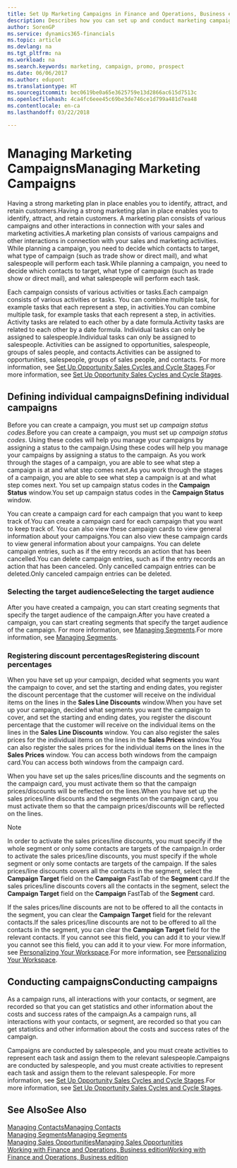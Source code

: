 ```yaml
---
title: Set Up Marketing Campaigns in Finance and Operations, Business edition| Microsoft Docs
description: Describes how you can set up and conduct marketing campaigns in Finance and Operations, Business edition to help you identify and attract prospects and retain customers.
author: SorenGP
ms.service: dynamics365-financials
ms.topic: article
ms.devlang: na
ms.tgt_pltfrm: na
ms.workload: na
ms.search.keywords: marketing, campaign, promo, prospect
ms.date: 06/06/2017
ms.author: edupont
ms.translationtype: HT
ms.sourcegitcommit: bec0619be0a65e3625759e13d2866ac615d7513c
ms.openlocfilehash: 4ca4fc6eee45c69be3de746ce1d799a481d7ea48
ms.contentlocale: en-ca
ms.lasthandoff: 03/22/2018

---
```

# <a name="managing-marketing-campaigns"></a><span data-ttu-id="3e1f0-103">Managing Marketing Campaigns</span><span class="sxs-lookup"><span data-stu-id="3e1f0-103">Managing Marketing Campaigns</span></span>
<span data-ttu-id="3e1f0-104">Having a strong marketing plan in place enables you to identify, attract, and retain customers.</span><span class="sxs-lookup"><span data-stu-id="3e1f0-104">Having a strong marketing plan in place enables you to identify, attract, and retain customers.</span></span> <span data-ttu-id="3e1f0-105">A marketing plan consists of various campaigns and other interactions in connection with your sales and marketing activities.</span><span class="sxs-lookup"><span data-stu-id="3e1f0-105">A marketing plan consists of various campaigns and other interactions in connection with your sales and marketing activities.</span></span> <span data-ttu-id="3e1f0-106">While planning a campaign, you need to decide which contacts to target, what type of campaign (such as trade show or direct mail), and what salespeople will perform each task.</span><span class="sxs-lookup"><span data-stu-id="3e1f0-106">While planning a campaign, you need to decide which contacts to target, what type of campaign (such as trade show or direct mail), and what salespeople will perform each task.</span></span>

<span data-ttu-id="3e1f0-107">Each campaign consists of various activities or tasks.</span><span class="sxs-lookup"><span data-stu-id="3e1f0-107">Each campaign consists of various activities or tasks.</span></span> <span data-ttu-id="3e1f0-108">You can combine multiple task, for example tasks that each represent a step, in activities.</span><span class="sxs-lookup"><span data-stu-id="3e1f0-108">You can combine multiple task, for example tasks that each represent a step, in activities.</span></span> <span data-ttu-id="3e1f0-109">Activity tasks are related to each other by a date formula.</span><span class="sxs-lookup"><span data-stu-id="3e1f0-109">Activity tasks are related to each other by a date formula.</span></span> <span data-ttu-id="3e1f0-110">Individual tasks can only be assigned to salespeople.</span><span class="sxs-lookup"><span data-stu-id="3e1f0-110">Individual tasks can only be assigned to salespeople.</span></span> <span data-ttu-id="3e1f0-111">Activities can be assigned to opportunities, salespeople, groups of sales people, and contacts.</span><span class="sxs-lookup"><span data-stu-id="3e1f0-111">Activities can be assigned to opportunities, salespeople, groups of sales people, and contacts.</span></span> <span data-ttu-id="3e1f0-112">For more information, see [Set Up Opportunity Sales Cycles and Cycle Stages](marketing-how-setup-opportunity-sales-cycles-stages.md).</span><span class="sxs-lookup"><span data-stu-id="3e1f0-112">For more information, see [Set Up Opportunity Sales Cycles and Cycle Stages](marketing-how-setup-opportunity-sales-cycles-stages.md).</span></span>

## <a name="defining-individual-campaigns"></a><span data-ttu-id="3e1f0-113">Defining individual campaigns</span><span class="sxs-lookup"><span data-stu-id="3e1f0-113">Defining individual campaigns</span></span>
<span data-ttu-id="3e1f0-114">Before you can create a campaign, you must set up *campaign status codes*.</span><span class="sxs-lookup"><span data-stu-id="3e1f0-114">Before you can create a campaign, you must set up *campaign status codes*.</span></span> <span data-ttu-id="3e1f0-115">Using these codes will help you manage your campaigns by assigning a status to the campaign.</span><span class="sxs-lookup"><span data-stu-id="3e1f0-115">Using these codes will help you manage your campaigns by assigning a status to the campaign.</span></span> <span data-ttu-id="3e1f0-116">As you work through the stages of a campaign, you are able to see what step a campaign is at and what step comes next.</span><span class="sxs-lookup"><span data-stu-id="3e1f0-116">As you work through the stages of a campaign, you are able to see what step a campaign is at and what step comes next.</span></span> <span data-ttu-id="3e1f0-117">You set up campaign status codes in the **Campaign Status** window.</span><span class="sxs-lookup"><span data-stu-id="3e1f0-117">You set up campaign status codes in the **Campaign Status** window.</span></span>

<span data-ttu-id="3e1f0-118">You can create a campaign card for each campaign that you want to keep track of.</span><span class="sxs-lookup"><span data-stu-id="3e1f0-118">You can create a campaign card for each campaign that you want to keep track of.</span></span> <span data-ttu-id="3e1f0-119">You can also view these campaign cards to view general information about your campaigns.</span><span class="sxs-lookup"><span data-stu-id="3e1f0-119">You can also view these campaign cards to view general information about your campaigns.</span></span>
<span data-ttu-id="3e1f0-120">You can delete campaign entries, such as if the entry records an action that has been cancelled.</span><span class="sxs-lookup"><span data-stu-id="3e1f0-120">You can delete campaign entries, such as if the entry records an action that has been canceled.</span></span> <span data-ttu-id="3e1f0-121">Only cancelled campaign entries can be deleted.</span><span class="sxs-lookup"><span data-stu-id="3e1f0-121">Only canceled campaign entries can be deleted.</span></span>

### <a name="selecting-the-target-audience"></a><span data-ttu-id="3e1f0-122">Selecting the target audience</span><span class="sxs-lookup"><span data-stu-id="3e1f0-122">Selecting the target audience</span></span>
<span data-ttu-id="3e1f0-123">After you have created a campaign, you can start creating segments that specify the target audience of the campaign.</span><span class="sxs-lookup"><span data-stu-id="3e1f0-123">After you have created a campaign, you can start creating segments that specify the target audience of the campaign.</span></span> <span data-ttu-id="3e1f0-124">For more information, see [Managing Segments](marketing-segments.md).</span><span class="sxs-lookup"><span data-stu-id="3e1f0-124">For more information, see [Managing Segments](marketing-segments.md).</span></span>

### <a name="registering-discount-percentages"></a><span data-ttu-id="3e1f0-125">Registering discount percentages</span><span class="sxs-lookup"><span data-stu-id="3e1f0-125">Registering discount percentages</span></span>
<span data-ttu-id="3e1f0-126">When you have set up your campaign, decided what segments you want the campaign to cover, and set the starting and ending dates, you register the discount percentage that the customer will receive on the individual items on the lines in the **Sales Line Discounts** window.</span><span class="sxs-lookup"><span data-stu-id="3e1f0-126">When you have set up your campaign, decided what segments you want the campaign to cover, and set the starting and ending dates, you register the discount percentage that the customer will receive on the individual items on the lines in the **Sales Line Discounts** window.</span></span> <span data-ttu-id="3e1f0-127">You can also register the sales prices for the individual items on the lines in the **Sales Prices** window.</span><span class="sxs-lookup"><span data-stu-id="3e1f0-127">You can also register the sales prices for the individual items on the lines in the **Sales Prices** window.</span></span> <span data-ttu-id="3e1f0-128">You can access both windows from the campaign card.</span><span class="sxs-lookup"><span data-stu-id="3e1f0-128">You can access both windows from the campaign card.</span></span>

 <span data-ttu-id="3e1f0-129">When you have set up the sales prices/line discounts and the segments on the campaign card, you must activate them so that the campaign prices/discounts will be reflected on the lines.</span><span class="sxs-lookup"><span data-stu-id="3e1f0-129">When you have set up the sales prices/line discounts and the segments on the campaign card, you must activate them so that the campaign prices/discounts will be reflected on the lines.</span></span>

> [!NOTE]  
>   <span data-ttu-id="3e1f0-130">In order to activate the sales prices/line discounts, you must specify if the whole segment or only some contacts are targets of the campaign.</span><span class="sxs-lookup"><span data-stu-id="3e1f0-130">In order to activate the sales prices/line discounts, you must specify if the whole segment or only some contacts are targets of the campaign.</span></span> <span data-ttu-id="3e1f0-131">If the sales prices/line discounts covers all the contacts in the segment, select the **Campaign Target** field on the **Campaign** FastTab of the **Segment** card.</span><span class="sxs-lookup"><span data-stu-id="3e1f0-131">If the sales prices/line discounts covers all the contacts in the segment, select the **Campaign Target** field on the **Campaign** FastTab of the **Segment** card.</span></span>

<span data-ttu-id="3e1f0-132">If the sales prices/line discounts are not to be offered to all the contacts in the segment, you can clear the **Campaign Target** field for the relevant contacts.</span><span class="sxs-lookup"><span data-stu-id="3e1f0-132">If the sales prices/line discounts are not to be offered to all the contacts in the segment, you can clear the **Campaign Target** field for the relevant contacts.</span></span> <span data-ttu-id="3e1f0-133">If you cannot see this field, you can add it to your view.</span><span class="sxs-lookup"><span data-stu-id="3e1f0-133">If you cannot see this field, you can add it to your view.</span></span> <span data-ttu-id="3e1f0-134">For more information, see [Personalizing Your Workspace](ui-personalization-user.md).</span><span class="sxs-lookup"><span data-stu-id="3e1f0-134">For more information, see [Personalizing Your Workspace](ui-personalization-user.md).</span></span>

## <a name="conducting-campaigns"></a><span data-ttu-id="3e1f0-135">Conducting campaigns</span><span class="sxs-lookup"><span data-stu-id="3e1f0-135">Conducting campaigns</span></span>
<span data-ttu-id="3e1f0-136">As a campaign runs, all interactions with your contacts, or segment, are recorded so that you can get statistics and other information about the costs and success rates of the campaign.</span><span class="sxs-lookup"><span data-stu-id="3e1f0-136">As a campaign runs, all interactions with your contacts, or segment, are recorded so that you can get statistics and other information about the costs and success rates of the campaign.</span></span>

<span data-ttu-id="3e1f0-137">Campaigns are conducted by salespeople, and you must create activities to represent each task and assign them to the relevant salespeople.</span><span class="sxs-lookup"><span data-stu-id="3e1f0-137">Campaigns are conducted by salespeople, and you must create activities to represent each task and assign them to the relevant salespeople.</span></span> <span data-ttu-id="3e1f0-138">For more information, see [Set Up Opportunity Sales Cycles and Cycle Stages](marketing-how-setup-opportunity-sales-cycles-stages.md).</span><span class="sxs-lookup"><span data-stu-id="3e1f0-138">For more information, see [Set Up Opportunity Sales Cycles and Cycle Stages](marketing-how-setup-opportunity-sales-cycles-stages.md).</span></span>

## <a name="see-also"></a><span data-ttu-id="3e1f0-139">See Also</span><span class="sxs-lookup"><span data-stu-id="3e1f0-139">See Also</span></span>
[<span data-ttu-id="3e1f0-140">Managing Contacts</span><span class="sxs-lookup"><span data-stu-id="3e1f0-140">Managing Contacts</span></span>](marketing-contacts.md)  
[<span data-ttu-id="3e1f0-141">Managing Segments</span><span class="sxs-lookup"><span data-stu-id="3e1f0-141">Managing Segments</span></span>](marketing-segments.md)  
[<span data-ttu-id="3e1f0-142">Managing Sales Opportunities</span><span class="sxs-lookup"><span data-stu-id="3e1f0-142">Managing Sales Opportunities</span></span>](marketing-manage-sales-opportunities.md)  
[<span data-ttu-id="3e1f0-143">Working with Finance and Operations, Business edition</span><span class="sxs-lookup"><span data-stu-id="3e1f0-143">Working with Finance and Operations, Business edition</span></span>](ui-work-product.md)  

